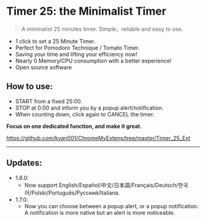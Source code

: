 # Timer 25: the Minimalist Timer

> A minimalist 25 minutes timer. Simple，reliable and easy to use. 

* 1 click to set a 25 Minute Timer.
* Perfect for Pomodoro Technique / Tomato Timer.
* Saving your time and lifting your efficiency now!
* Nearly 0 Memory/CPU consumption with a better experience!
* Open source software

## How to use:
* START from a fixed 25:00.
* STOP at 0:00 and inform you by a popup alert/notification.
* When counting down, click again to CANCEL the timer.

**Focus on one dedicated function, and make it great.**

https://github.com/kyan001/ChromeMyExtens/tree/master/Timer_25_Ext

************

## Updates:
* 1.8.0:
    * Now support English/Español/中文/日本語/Français/Deutsch/한국어/Polski/Português/Русский/Italiana.
* 1.7.0:
    * Now you can choose between a popup alert, or a popup notification. A notification is more native but an alert is more noticeable.
